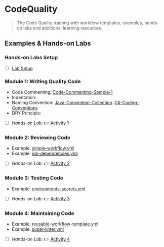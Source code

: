 # CodeQuality
> The Code Quality training with workflow templates, examples, hands-on labs and additional learning resources.

## Examples & Hands-on Labs

### Hands-on Labs Setup
- [ ] [Lab Setup](/labs/setup.md)

### Module 1: Writing Quality Code
- Code Commenting: [Code-Commenting-Sample-1](examples/SampleCodeCommenting)
- Indentation:
- Naming Convention: [Java-Convention-Collection](principles/JavaNamingConvensions.md).
                     [C#-Coding-Conventions](https://learn.microsoft.com/en-us/dotnet/csharp/fundamentals/coding-style/coding-conventions)
- DRY Principle:
- [ ] _Hands-on Lab:_ :point_right: [Activity 1](/labs/lab01.md)

### Module 2: Reviewing Code
- Example: [simple-workflow.yml](/.github/workflows/simple-workflow.yml)
- Example: [job-dependencies.yml](/.github/workflows/job-dependencies.yml)
- [ ] _Hands-on Lab:_ :point_right: [Activity 2](/labs/lab02.md)

### Module 3: Testing Code
- Example: [environments-secrets.yml](/.github/workflows/environments-secrets.yml)
- [ ] _Hands-on Lab:_ :point_right: [Activity 3](/labs/lab03.md)

### Module 4: Maintaining Code
- Example: [reusable-workflow-template.yml](/.github/workflows/reusable-workflow-template.yml)
- Example: [super-linter.yml](/.github/workflows/super-linter.yml)
- [ ] _Hands-on Lab:_ :point_right: [Activity 4](/labs/lab04.md)
